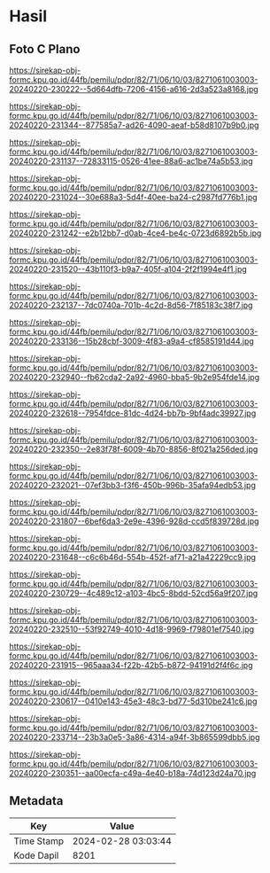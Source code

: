 # Hasil

## Foto C Plano

https://sirekap-obj-formc.kpu.go.id/44fb/pemilu/pdpr/82/71/06/10/03/8271061003003-20240220-230222--5d664dfb-7206-4156-a616-2d3a523a8168.jpg

https://sirekap-obj-formc.kpu.go.id/44fb/pemilu/pdpr/82/71/06/10/03/8271061003003-20240220-231344--877585a7-ad26-4090-aeaf-b58d8107b9b0.jpg

https://sirekap-obj-formc.kpu.go.id/44fb/pemilu/pdpr/82/71/06/10/03/8271061003003-20240220-231137--72833115-0526-41ee-88a6-ac1be74a5b53.jpg

https://sirekap-obj-formc.kpu.go.id/44fb/pemilu/pdpr/82/71/06/10/03/8271061003003-20240220-231024--30e688a3-5d4f-40ee-ba24-c2987fd776b1.jpg

https://sirekap-obj-formc.kpu.go.id/44fb/pemilu/pdpr/82/71/06/10/03/8271061003003-20240220-231242--e2b12bb7-d0ab-4ce4-be4c-0723d6892b5b.jpg

https://sirekap-obj-formc.kpu.go.id/44fb/pemilu/pdpr/82/71/06/10/03/8271061003003-20240220-231520--43b110f3-b9a7-405f-a104-2f2f1994e4f1.jpg

https://sirekap-obj-formc.kpu.go.id/44fb/pemilu/pdpr/82/71/06/10/03/8271061003003-20240220-232137--7dc0740a-701b-4c2d-8d56-7f85183c38f7.jpg

https://sirekap-obj-formc.kpu.go.id/44fb/pemilu/pdpr/82/71/06/10/03/8271061003003-20240220-233136--15b28cbf-3009-4f83-a9a4-cf8585191d44.jpg

https://sirekap-obj-formc.kpu.go.id/44fb/pemilu/pdpr/82/71/06/10/03/8271061003003-20240220-232940--fb62cda2-2a92-4960-bba5-9b2e954fde14.jpg

https://sirekap-obj-formc.kpu.go.id/44fb/pemilu/pdpr/82/71/06/10/03/8271061003003-20240220-232618--7954fdce-81dc-4d24-bb7b-9bf4adc39927.jpg

https://sirekap-obj-formc.kpu.go.id/44fb/pemilu/pdpr/82/71/06/10/03/8271061003003-20240220-232350--2e83f78f-6009-4b70-8856-8f021a256ded.jpg

https://sirekap-obj-formc.kpu.go.id/44fb/pemilu/pdpr/82/71/06/10/03/8271061003003-20240220-232021--07ef3bb3-f3f6-450b-996b-35afa94edb53.jpg

https://sirekap-obj-formc.kpu.go.id/44fb/pemilu/pdpr/82/71/06/10/03/8271061003003-20240220-231807--6bef6da3-2e9e-4396-928d-ccd5f839728d.jpg

https://sirekap-obj-formc.kpu.go.id/44fb/pemilu/pdpr/82/71/06/10/03/8271061003003-20240220-231648--c6c6b46d-554b-452f-af71-a21a42229cc9.jpg

https://sirekap-obj-formc.kpu.go.id/44fb/pemilu/pdpr/82/71/06/10/03/8271061003003-20240220-230729--4c489c12-a103-4bc5-8bdd-52cd56a9f207.jpg

https://sirekap-obj-formc.kpu.go.id/44fb/pemilu/pdpr/82/71/06/10/03/8271061003003-20240220-232510--53f92749-4010-4d18-9969-f79801ef7540.jpg

https://sirekap-obj-formc.kpu.go.id/44fb/pemilu/pdpr/82/71/06/10/03/8271061003003-20240220-231915--965aaa34-f22b-42b5-b872-94191d2f4f6c.jpg

https://sirekap-obj-formc.kpu.go.id/44fb/pemilu/pdpr/82/71/06/10/03/8271061003003-20240220-230617--0410e143-45e3-48c3-bd77-5d310be241c6.jpg

https://sirekap-obj-formc.kpu.go.id/44fb/pemilu/pdpr/82/71/06/10/03/8271061003003-20240220-233714--23b3a0e5-3a86-4314-a94f-3b865599dbb5.jpg

https://sirekap-obj-formc.kpu.go.id/44fb/pemilu/pdpr/82/71/06/10/03/8271061003003-20240220-230351--aa00ecfa-c49a-4e40-b18a-74d123d24a70.jpg


## Metadata

| Key        | Value               |
| ---------- | ------------------- |
| Time Stamp | 2024-02-28 03:03:44 |
| Kode Dapil | 8201                |



